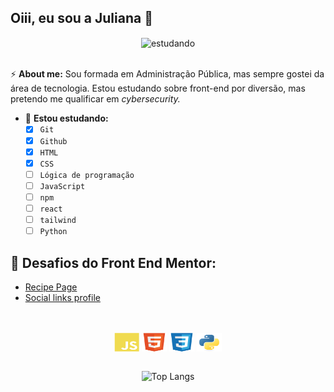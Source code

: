 ## Oiii, eu sou a Juliana 👋
    


<div style="display: block" align="center">
    
<img align="center" alt="estudando" height="170" width="420" src="https://i.imgur.com/XWkm8rK.gif">

</div><br>

⚡ **About me:** Sou formada em Administração Pública, mas sempre gostei da área de tecnologia. Estou estudando sobre front-end por diversão, mas pretendo me qualificar em *cybersecurity.*
<br>
- 📖 **Estou estudando:**
    - [x] `Git`
    - [x] `Github`
    - [x] `HTML`
    - [x] `CSS`
    - [ ] `Lógica de programação`
    - [ ] `JavaScript`
    - [ ] `npm`
    - [ ] `react`
    - [ ] `tailwind`
    - [ ] `Python`

## 🌱 Desafios do Front End Mentor: 
- [Recipe Page](https://julianaroberto.github.io/recipe-page/)
- [Social links profile](https://julianaroberto.github.io/profile-card/)
<br>
  
<div style="display: inline_block" align="center"><br>
  <img align="center" alt="Js" height="30" width="40" src="https://raw.githubusercontent.com/devicons/devicon/master/icons/javascript/javascript-plain.svg">
  <img align="center" alt="html" height="30" width="40" src="https://raw.githubusercontent.com/devicons/devicon/master/icons/html5/html5-original.svg">
  <img align="center" alt="CSS" height="30" width="40" src="https://raw.githubusercontent.com/devicons/devicon/master/icons/css3/css3-original.svg">
  <img align="center" alt="Python" height="30" width="40" src="https://raw.githubusercontent.com/devicons/devicon/master/icons/python/python-original.svg">
</div>

<br>

<div align="center">
  
![Top Langs](https://github-readme-stats.vercel.app/api/top-langs/?username=julianaroberto&layout=compact) 

<!--[![Juliana's GitHub stats](https://github-readme-stats.vercel.app/api?username=julianaroberto)](https://github.com/julianaroberto/github-readme-stats)-->
</div>
